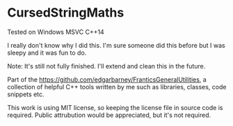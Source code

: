 # CursedStringMaths

Tested on Windows MSVC C++14

I really don't know why I did this. I'm sure someone did this before but I was sleepy and it was fun to do.

Note: It's still not fully finished. I'll extend and clean this in the future.

Part of the https://github.com/edgarbarney/FranticsGeneralUtilities, a collection of helpful C++ tools written by me such as libraries, classes, code snippets etc.

This work is using MIT license, so keeping the license file in source code is required.
Public attrubution would be appreciated, but it's not required.
